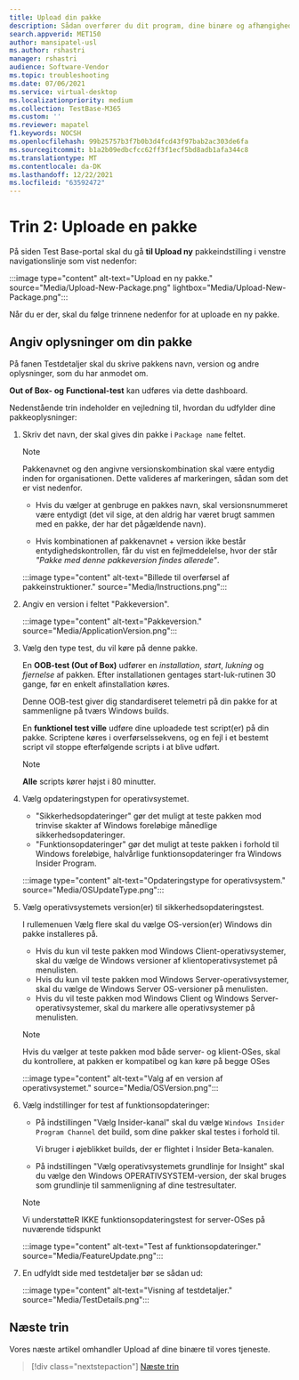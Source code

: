 ```yaml
---
title: Upload din pakke
description: Sådan overfører du dit program, dine binære og afhængigheder til Test base
search.appverid: MET150
author: mansipatel-usl
ms.author: rshastri
manager: rshastri
audience: Software-Vendor
ms.topic: troubleshooting
ms.date: 07/06/2021
ms.service: virtual-desktop
ms.localizationpriority: medium
ms.collection: TestBase-M365
ms.custom: ''
ms.reviewer: mapatel
f1.keywords: NOCSH
ms.openlocfilehash: 99b25757b3f7b0b3d4fcd43f97bab2ac303de6fa
ms.sourcegitcommit: b1a2b09edbcfcc62ff3f1ecf5bd8adb1afa344c8
ms.translationtype: MT
ms.contentlocale: da-DK
ms.lasthandoff: 12/22/2021
ms.locfileid: "63592472"
---
```

# <a name="step-2-uploading-a-package"></a>Trin 2: Uploade en pakke

På siden Test Base-portal skal du gå **til Upload ny** pakkeindstilling i venstre navigationslinje som vist nedenfor:

:::image type="content" alt-text="Upload en ny pakke." source="Media/Upload-New-Package.png" lightbox="Media/Upload-New-Package.png":::

Når du er der, skal du følge trinnene nedenfor for at uploade en ny pakke.

## <a name="enter-details-for-your-package"></a>Angiv oplysninger om din pakke

På fanen Testdetaljer skal du skrive pakkens navn, version og andre oplysninger, som du har anmodet om.

**Out of Box- og** **Functional-test** kan udføres via dette dashboard.

Nedenstående trin indeholder en vejledning til, hvordan du udfylder dine pakkeoplysninger:

1. Skriv det navn, der skal gives din pakke i `Package name` feltet.

    > [!NOTE]
    > Pakkenavnet og den angivne versionskombination skal være entydig inden for organisationen. Dette valideres af markeringen, sådan som det er vist nedenfor.

    - Hvis du vælger at genbruge en pakkes navn, skal versionsnummeret være entydigt (det vil sige, at den aldrig har været brugt sammen med en pakke, der har det pågældende navn).

    - Hvis kombinationen af pakkenavnet + version ikke består entydighedskontrollen, får du vist en fejlmeddelelse, hvor der står *"Pakke med denne pakkeversion findes allerede"*.

    :::image type="content" alt-text="Billede til overførsel af pakkeinstruktioner." source="Media/Instructions.png":::

2. Angiv en version i feltet "Pakkeversion".

    :::image type="content" alt-text="Pakkeversion." source="Media/ApplicationVersion.png":::

3. Vælg den type test, du vil køre på denne pakke.

    En **OOB-test (Out of Box)** udfører en *installation*, *start*, *lukning* og *fjernelse* af pakken. Efter installationen gentages start-luk-rutinen 30 gange, før en enkelt afinstallation køres.

    Denne OOB-test giver dig standardiseret telemetri på din pakke for at sammenligne på tværs Windows builds.

    En **funktionel test ville** udføre dine uploadede test script(er) på din pakke. Scriptene køres i overførselssekvens, og en fejl i et bestemt script vil stoppe efterfølgende scripts i at blive udført.

    > [!NOTE]
    > **Alle** scripts kører højst i 80 minutter.

4. Vælg opdateringstypen for operativsystemet.

    - "Sikkerhedsopdateringer" gør det muligt at teste pakken mod trinvise skakter af Windows foreløbige månedlige sikkerhedsopdateringer.
    - "Funktionsopdateringer" gør det muligt at teste pakken i forhold til Windows foreløbige, halvårlige funktionsopdateringer fra Windows Insider Program.
    <!---
    Change to the correct picture
    -->
    :::image type="content" alt-text="Opdateringstype for operativsystem." source="Media/OSUpdateType.png":::

5. Vælg operativsystemets version(er) til sikkerhedsopdateringstest.

    I rullemenuen Vælg flere skal du vælge OS-version(er) Windows din pakke installeres på.

    - Hvis du kun vil teste pakken mod Windows Client-operativsystemer, skal du vælge de Windows versioner af klientoperativsystemet på menulisten.
    - Hvis du kun vil teste pakken mod Windows Server-operativsystemer, skal du vælge de Windows Server OS-versioner på menulisten.
    - Hvis du vil teste pakken mod Windows Client og Windows Server-operativsystemer, skal du markere alle operativsystemer på menulisten.

    > [!NOTE]
    > Hvis du vælger at teste pakken mod både server- og klient-OSes, skal du kontrollere, at pakken er kompatibel og kan køre på begge OSes

    :::image type="content" alt-text="Valg af en version af operativsystemet." source="Media/OSVersion.png":::
    <!---
    Change to the correct picture
    -->

6. Vælg indstillinger for test af funktionsopdateringer:

    - På indstillingen "Vælg Insider-kanal" skal du vælge `Windows Insider Program Channel` det build, som dine pakker skal testes i forhold til.

      Vi bruger i øjeblikket builds, der er flightet i Insider Beta-kanalen.

    - På indstillingen "Vælg operativsystemets grundlinje for Insight" skal du vælge den Windows OPERATIVSYSTEM-version, der skal bruges som grundlinje til sammenligning af dine testresultater.

    > [!NOTE]
    > Vi understøtteR IKKE funktionsopdateringstest for server-OSes på nuværende tidspunkt
    <!---
    Note to actual note format for markdown
    -->
    <!---
    Change to the correct picture
    -->
    :::image type="content" alt-text="Test af funktionsopdateringer." source="Media/FeatureUpdate.png":::

7. En udfyldt side med testdetaljer bør se sådan ud:

    :::image type="content" alt-text="Visning af testdetaljer." source="Media/TestDetails.png":::

## <a name="next-steps"></a>Næste trin

Vores næste artikel omhandler Upload af dine binære til vores tjeneste.

> [!div class="nextstepaction"]
> [Næste trin](binaries.md)

<!---
Add button for next page
-->

